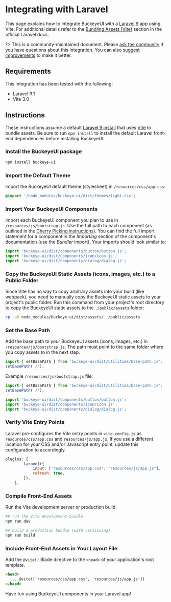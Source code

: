 # Integrating with Laravel

This page explains how to integrate BuckeyeUI with a [Laravel 9](https://laravel.com) app using Vite. For additional details refer to the [Bundling Assets (Vite)](https://laravel.com/docs/9.x/vite) section in the official Laravel docs.

?> This is a community-maintained document. Please [ask the community](/resources/community) if you have questions about this integration. You can also [suggest improvements](https://github.com/bfdeloitte/buckeye-ui/blob/next/docs/tutorials/integrating-with-laravel.md) to make it better.

## Requirements

This integration has been tested with the following:

- Laravel 9.1
- Vite 3.0

## Instructions

These instructions assume a default [Laravel 9 install](https://laravel.com/docs/9.x/installation) that uses [Vite](https://vitejs.dev/) to bundle assets.
Be sure to run `npm install` to install the default Laravel front-end dependencies before installing BuckeyeUI.

### Install the BuckeyeUI package

```bash
npm install buckeye-ui
```

### Import the Default Theme

Import the BuckeyeUI default theme (stylesheet) in `/resources/css/app.css`:

```css
@import '/node_modules/buckeye-ui/dist/themes/light.css';
```

### Import Your BuckeyeUI Components

Import each BuckeyeUI component you plan to use in `/resources/js/bootstrap.js`. Use the full path to each component (as outlined in the [Cherry Picking instructions](https://buckeyeui.com/getting-started/installation?id=cherry-picking)). You can find the full import statement for a component in the _Importing_ section of the component's documentation (use the _Bundler_ import). Your imports should look similar to:

```js
import 'buckeye-ui/dist/components/button/button.js';
import 'buckeye-ui/dist/components/icon/icon.js';
import 'buckeye-ui/dist/components/dialog/dialog.js';
```

### Copy the BuckeyeUI Static Assets (icons, images, etc.) to a Public Folder

Since Vite has no way to copy arbitrary assets into your build (like webpack), you need to manually copy the BuckeyeUI static assets to your project's public folder. Run this command from your project's root directory to copy the BuckeyeUI static assets to the `./public/assets` folder:

```sh
cp -aR node_modules/buckeye-ui/dist/assets/ ./public/assets
```

### Set the Base Path

Add the base path to your BuckeyeUI assets (icons, images, etc.) in `/resources/js/bootstrap.js`. The path must point to the same folder where you copy assets to in the next step.

```js
import { setBasePath } from 'buckeye-ui/dist/utilities/base-path.js';
setBasePath('/');
```

Example `/resources/js/bootstrap.js` file:

```js
import { setBasePath } from 'buckeye-ui/dist/utilities/base-path.js';
setBasePath('/');

import 'buckeye-ui/dist/components/button/button.js';
import 'buckeye-ui/dist/components/icon/icon.js';
import 'buckeye-ui/dist/components/dialog/dialog.js';
```

### Verify Vite Entry Points

Laravel pre-configures the Vite entry points in `vite.config.js` as `resources/css/app.css` and `resources/js/app.js`. If you use a different location for your CSS and/or Javascript entry point, update this configuration to accordingly.

```js
plugins: [
        laravel({
            input: ["resources/css/app.css", "resources/js/app.js"],
            refresh: true,
        }),
    ],
```

### Compile Front-End Assets

Run the Vite development server or production build.

```bash
## run the Vite development bundle
npm run dev

## build a production bundle (with versioning)
npm run build
```

### Include Front-End Assets in Your Layout File

Add the `@vite()` Blade directive to the `<head>` of your application's root template.

```html
<head>
  ... @vite(['resources/css/app.css', 'resources/js/app.js'])
</head>
```

Have fun using BuckeyeUI components in your Laravel app!
